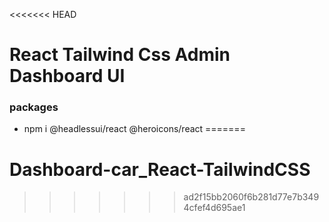 <<<<<<< HEAD
# React Tailwind Css Admin Dashboard UI
### packages
- npm i @headlessui/react @heroicons/react
=======
# Dashboard-car_React-TailwindCSS
>>>>>>> ad2f15bb2060f6b281d77e7b3494cfef4d695ae1

